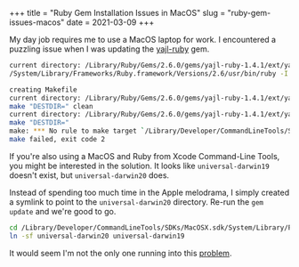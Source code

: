 +++
title = "Ruby Gem Installation Issues in MacOS"
slug = "ruby-gem-issues-macos"
date = 2021-03-09
+++

My day job requires me to use a MacOS laptop for work. I encountered a puzzling issue when I was updating the [yajl-ruby](https://github.com/brianmario/yajl-ruby) gem.

```sh
current directory: /Library/Ruby/Gems/2.6.0/gems/yajl-ruby-1.4.1/ext/yajl
/System/Library/Frameworks/Ruby.framework/Versions/2.6/usr/bin/ruby -I /System/Library/Frameworks/Ruby.framework/Versions/2.6/usr/lib/ruby/2.6.0 -r ./siteconf20210310-23807-1oknzj5.rb extconf.rb

creating Makefile
current directory: /Library/Ruby/Gems/2.6.0/gems/yajl-ruby-1.4.1/ext/yajl
make "DESTDIR=" clean
current directory: /Library/Ruby/Gems/2.6.0/gems/yajl-ruby-1.4.1/ext/yajl
make "DESTDIR="
make: *** No rule to make target `/Library/Developer/CommandLineTools/SDKs/MacOSX.sdk/System/Library/Frameworks/Ruby.framework/Versions/2.6/usr/include/ruby-2.6.0/universal-darwin19/ruby/config.h', needed by `yajl.o'.  Stop.
make failed, exit code 2
```

If you're also using a MacOS and Ruby from Xcode Command-Line Tools, you might be interested in the solution. It looks like `universal-darwin19` doesn't exist, but `universal-darwin20` does.

Instead of spending too much time in the Apple melodrama, I simply created a symlink to point to the `universal-darwin20` directory. Re-run the `gem update` and we're good to go.

```sh
cd /Library/Developer/CommandLineTools/SDKs/MacOSX.sdk/System/Library/Frameworks/Ruby.framework/Versions/2.6/usr/include/ruby-2.6.0/
ln -sf universal-darwin20 universal-darwin19
```

It would seem I'm not the only one running into this [problem](https://stackoverflow.com/questions/63729369/commonmarker-gem-cannot-be-installed-needed-for-jekyll-macos).

